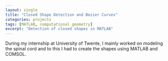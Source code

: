 ```yaml
---
layout: single
title: "Closed Shape Detection and Bezier Curves"
categories: projects
tags: [MATLAB, computational geometry]
excerpt: "Detection of closed shapes in MATLAB"
---
```


During my internship at University of Twente, I mainly worked on modeling the spinal cord and to this I had to create the shapes using MATLAB and COMSOL. 

